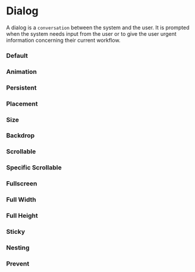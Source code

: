 # Dialog

A dialog is a `conversation` between the system and the user. It is prompted when the system needs input from the user or to give the user urgent information concerning their current workflow.

<Playground />

<Usage />

<Api />

<GlobalConfig />

<Examples />

### Default

<Example value="default" />

### Animation

<Example value="animation" />

### Persistent

<Example value="persistent" />

### Placement

<Example value="placement" />

### Size

<Example value="size" />

### Backdrop

<Example value="backdrop" />

### Scrollable

<Example value="scrollable" />

### Specific Scrollable

<Example value="specific-scrollable" />

### Fullscreen

<Example value="fullscreen" />

### Full Width

<Example value="full-width" />

### Full Height

<Example value="full-height" />

### Sticky

<Example value="sticky" />

### Nesting

<Example value="nesting" />

### Prevent

<Example value="prevent" />

<LastModified />

